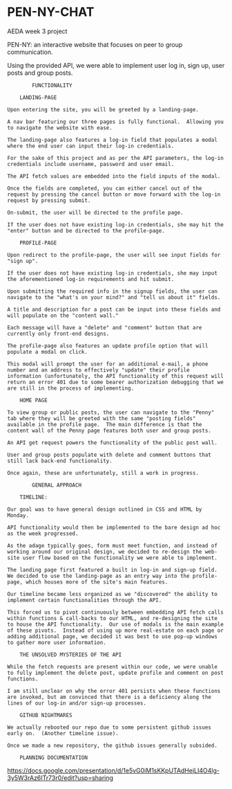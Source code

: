 # PEN-NY-CHAT
AEDA week 3 project

PEN-NY: an interactive website that focuses on peer to group communication.

Using the provided API, we were able to implement user log in, sign up, user posts and group posts.

            FUNCTIONALITY

        LANDING-PAGE

    Upon entering the site, you will be greeted by a landing-page.

    A nav bar featuring our three pages is fully functional.  Allowing you to navigate the website with ease.

    The landing-page also features a log-in field that populates a modal where the end user can input their log-in credentials.

    For the sake of this project and as per the API parameters, the log-in credentials include username, password and user email.

    The API fetch values are embedded into the field inputs of the modal.

    Once the fields are completed, you can either cancel out of the request by pressing the cancel button or move forward with the log-in request by pressing submit.

    On-submit, the user will be directed to the profile page.

    If the user does not have existing log-in credentials, she may hit the "enter" button and be directed to the profile-page.

        PROFILE-PAGE

    Upon redirect to the profile-page, the user will see input fields for "sign up".

    If the user does not have existing log-in credentials, she may input the aforementioned log-in requirements and hit submit.

    Upon submitting the required info in the signup fields, the user can navigate to the "what's on your mind?" and "tell us about it" fields.

    A title and description for a post can be input into these fields and will populate on the "content wall."

    Each message will have a "delete" and "comment" button that are currently only front-end designs.

    The profile-page also features an update profile option that will populate a modal on click.

    This modal will prompt the user for an additional e-mail, a phone number and an address to effectively "update" their profile information (unfortunately, the API functionality of this request will return an error 401 due to some bearer authorization debugging that we are still in the process of implementing.

        HOME PAGE

    To view group or public posts, the user can navigate to the "Penny" tab where they will be greeted with the same "posting fields" available in the profile page.  The main difference is that the content wall of the Penny page features both user and group posts.

    An API get request powers the functionality of the public post wall.

    User and group posts populate with delete and comment buttons that still lack back-end functionality.  

    Once again, these are unfortunately, still a work in progress.

            GENERAL APPROACH

        TIMELINE:

    Our goal was to have general design outlined in CSS and HTML by Monday.

    API functionality would then be implemented to the bare design ad hoc as the week progressed.

    As the adage typically goes, form must meet function, and instead of working around our original design, we decided to re-design the web-site user flow based on the functionality we were able to implement.

    The landing page first featured a built in log-in and sign-up field.  We decided to use the landing-page as an entry way into the profile-page, which houses more of the site's main features.

    Our timeline became less organized as we "discovered" the ability to implement certain functionalities through the API.

    This forced us to pivot continuously between embedding API fetch calls within functions & call-backs to our HTML, and re-designing the site to house the API functionality.  Our use of modals is the main example of these pivots.  Instead of using up more real-estate on each page or adding additional page, we decided it was best to use pop-up windows to gather more user information.

        THE UNSOLVED MYSTERIES OF THE API

    While the fetch requests are present within our code, we were unable to fully implement the delete post, update profile and comment on post functions.

    I am still unclear on why the error 401 persists when these functions are invoked, but am convinced that there is a deficiency along the lines of our log-in and/or sign-up processes.

        GITHUB NIGHTMARES

    We actually rebooted our repo due to some persistent github issues early on.  (Another timeline issue).

    Once we made a new repository, the github issues generally subsided.

        PLANNING DOCUMENTATION

https://docs.google.com/presentation/d/1e5vG0iM1sKKpUTAdHejLI4O4lg-3y5W3rAz6ITr73r0/edit?usp=sharing
